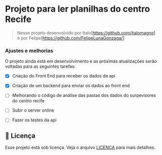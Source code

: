 # Projeto para ler planilhas do centro Recife



> Nesse projeto desenvolvido por Italo[https://github.com/italomagno] e por Felipe[https://github.com/FelipeLunaGonzaga/]

### Ajustes e melhorias

O projeto ainda está em desenvolvimento e as próximas atualizações serão voltadas para as seguintes tarefas:

- [x] Criação do Front End para receber os dados da api
- [x] Criação de um backend para enviar os dados ao front end
- [ ] Melhorando o código de análise das pastas dos dados do surpevisores do centro recife
- [ ] Subir o server online
- [ ] Fazer os testes da api


## 📝 Licença

Esse projeto está sob licença. Veja o arquivo [LICENÇA](LICENSE.md) para mais detalhes.

